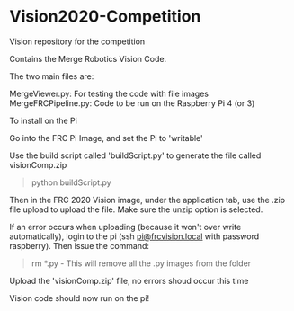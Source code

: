 # Vision2020-Competition
Vision repository for the competition

Contains the Merge Robotics Vision Code.

The two main files are:

MergeViewer.py: For testing the code with file images
MergeFRCPipeline.py:  Code to be run on the Raspberry Pi 4 (or 3)

To install on the Pi

Go into the FRC Pi Image, and set the Pi to 'writable'

Use the build script called 'buildScript.py' to generate the file
called visionComp.zip

>python buildScript.py

Then in the FRC 2020 Vision image, under the application tab, 
use the .zip file upload to upload the file.  Make sure the unzip option is
selected.

If an error occurs when uploading (because it won't over write automatically),
login to the pi (ssh pi@frcvision.local with password raspberry).  Then issue
the command:

>rm *.py   - This will remove all the .py images from the folder

Upload the 'visionComp.zip' file, no errors shoud occur this time

Vision code should now run on the pi!





